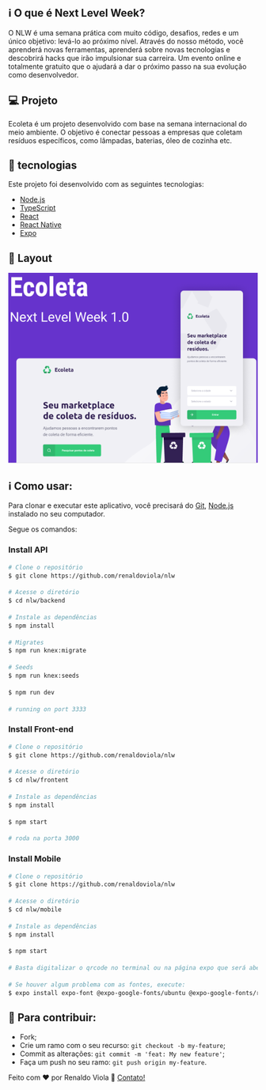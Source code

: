 
## :information_source: O que é Next Level Week?

O NLW é uma semana prática com muito código, desafios, redes e um único objetivo: levá-lo ao próximo nível. Através do nosso método, você aprenderá novas ferramentas, aprenderá sobre novas tecnologias e descobrirá hacks que irão impulsionar sua carreira. Um evento online e totalmente gratuito que o ajudará a dar o próximo passo na sua evolução como desenvolvedor.


## 💻 Projeto

Ecoleta é um projeto desenvolvido com base na semana internacional do meio ambiente.
O objetivo é conectar pessoas a empresas que coletam resíduos específicos, como lâmpadas, baterias, óleo de cozinha etc.

## :rocket: tecnologias 

Este projeto foi desenvolvido com as seguintes tecnologias:

- [Node.js][nodejs]
- [TypeScript][typescript]
- [React][reactjs]
- [React Native][reactnative]
- [Expo][expo]

## 🔖 Layout

![Screenshot](figma.PNG)

## :information_source: Como usar:

Para clonar e executar este aplicativo, você precisará do [Git](https://git-scm.com), [Node.js][nodejs] instalado no seu computador.

Segue os comandos:

### Install API 

```bash
# Clone o repositório
$ git clone https://github.com/renaldoviola/nlw

# Acesse o diretório
$ cd nlw/backend

# Instale as dependências
$ npm install

# Migrates
$ npm run knex:migrate

# Seeds
$ npm run knex:seeds

$ npm run dev 

# running on port 3333
```

### Install Front-end

```bash
# Clone o repositório
$ git clone https://github.com/renaldoviola/nlw

# Acesse o diretório
$ cd nlw/frontent

# Instale as dependências
$ npm install

$ npm start

# roda na porta 3000
```

### Install Mobile

```bash
# Clone o repositório
$ git clone https://github.com/renaldoviola/nlw

# Acesse o diretório
$ cd nlw/mobile

# Instale as dependências
$ npm install

$ npm start

# Basta digitalizar o qrcode no terminal ou na página expo que será aberta.

# Se houver algum problema com as fontes, execute:
$ expo install expo-font @expo-google-fonts/ubuntu @expo-google-fonts/roboto

```

## 🤔 Para contribuir:

-  Fork;
-  Crie um ramo com o seu recurso: `git checkout -b my-feature`;
-  Commit as alterações: `git commit -m 'feat: My new feature'`;
-  Faça um push no seu ramo: `git push origin my-feature`.


Feito com ♥ por Renaldo Viola :wave: [Contato!](https://www.linkedin.com/in/renaldo-viola/)

[nodejs]: https://nodejs.org/
[typescript]: https://www.typescriptlang.org/
[expo]: https://expo.io/
[reactjs]: https://reactjs.org
[reactnative]: https://facebook.github.io/react-native/
